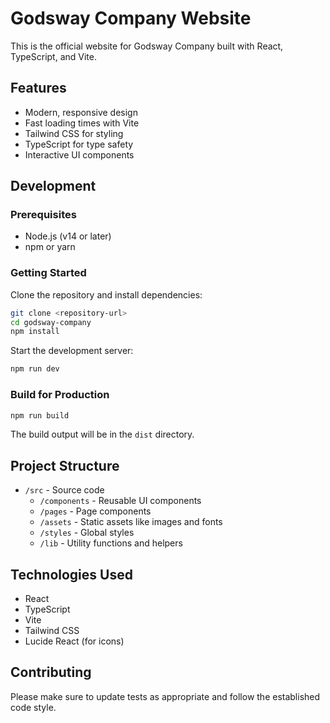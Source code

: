 # Godsway Company Website

This is the official website for Godsway Company built with React, TypeScript, and Vite.

## Features

- Modern, responsive design
- Fast loading times with Vite
- Tailwind CSS for styling
- TypeScript for type safety
- Interactive UI components

## Development

### Prerequisites

- Node.js (v14 or later)
- npm or yarn

### Getting Started

Clone the repository and install dependencies:

```bash
git clone <repository-url>
cd godsway-company
npm install
```

Start the development server:

```bash
npm run dev
```

### Build for Production

```bash
npm run build
```

The build output will be in the `dist` directory.

## Project Structure

- `/src` - Source code
  - `/components` - Reusable UI components
  - `/pages` - Page components
  - `/assets` - Static assets like images and fonts
  - `/styles` - Global styles
  - `/lib` - Utility functions and helpers

## Technologies Used

- React
- TypeScript
- Vite
- Tailwind CSS
- Lucide React (for icons)

## Contributing

Please make sure to update tests as appropriate and follow the established code style.
